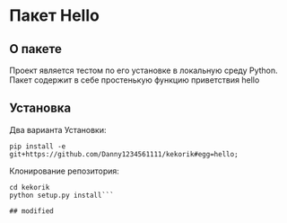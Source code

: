 # Пакет Hello
## О пакете
Проект является тестом по его установке в локальную среду Python. Пакет содержит в себе простенькую функцию приветствия hello
## Установка
Два варианта Установки:

`pip install -e  git+https://github.com/Danny1234561111/kekorik#egg=hello;`

Клонирование репозитория:
```git clone https://github.com/Danny1234561111/kekorik.git
cd kekorik
python setup.py install```

## modified